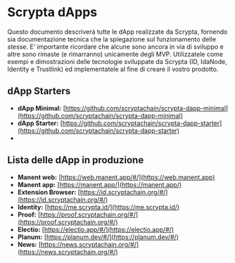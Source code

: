# Scrypta dApps

Questo documento descriverà tutte le dApp realizzate da Scrypta, fornendo sia documentazione tecnica che la spiegazione sul funzionamento delle stesse. E' importante ricordare che alcune sono ancora in via di sviluppo e altre sono rimaste (e rimarranno) unicamente degli MVP. Utilizzatele come esempi e dimostrazioni delle tecnologie sviluppate da Scrypta (ID, IdaNode, Identity e Trustlink) ed implementatele al fine di creare il vostro prodotto.

## dApp Starters

- **dApp Minimal:** [https://github.com/scryptachain/scrypta-dapp-minimal](https://github.com/scryptachain/scrypta-dapp-minimal)
- **dApp Starter:** [https://github.com/scryptachain/scrypta-dapp-starter](https://github.com/scryptachain/scrypta-dapp-starter)
- 
## Lista delle dApp in produzione

- **Manent web:** [https://web.manent.app/#/](https://web.manent.app)
- **Manent app:** [https://manent.app/](https://manent.app/)
- **Extension Browser:** [https://id.scryptachain.org/#/](https://id.scryptachain.org/#/)
- **Identity:** [https://me.scrypta.id/](https://me.scrypta.id/)
- **Proof:** [https://proof.scryptachain.org/#/](https://proof.scryptachain.org/#/)
- **Electio:** [https://electio.app/#/](https://electio.app/#/)
- **Planum:** [https://planum.dev/#/](https://planum.dev/#/)
- **News:** [https://news.scryptachain.org/#/](https://news.scryptachain.org/#/)